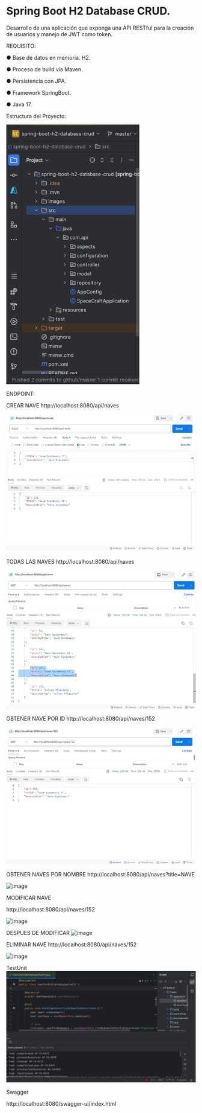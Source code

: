 # Spring Boot H2 Database CRUD.

Desarrollo de una aplicación que exponga una API RESTful para la creación de usuarios y manejo de JWT como token.

REQUISITO:

● Base de datos en memoria. H2.

● Proceso de build vía Maven.

● Persistencia con JPA.

● Framework SpringBoot.

● Java 17.

Estructura del Proyecto:

![image](https://github.com/fhernandez204/spring-boot-h2-database-crud/blob/master/images/structure.jpg)

ENDPOINT:

CREAR NAVE
 http://localhost:8080/api/naves

![image](https://github.com/fhernandez204/spring-boot-h2-database-crud/blob/master/images/create.jpg)


TODAS LAS NAVES
http://localhost:8080/api/naves

![image](https://github.com/fhernandez204/spring-boot-h2-database-crud/blob/master/images/all.jpg)


OBTENER NAVE POR ID
http://localhost:8080/api/naves/152

 ![image](https://github.com/fhernandez204/spring-boot-h2-database-crud/blob/master/images/byID.jpg)


OBTENER NAVES POR NOMBRE
http://localhost:8080/api/naves?title=NAVE

![image](https://github.com/fhernandez204/apiRest/blob/master/images/byName.jpg)


 MODIFICAR NAVE

 http://localhost:8080/api/naves/152

 ![image](https://github.com/fhernandez204/apiRest/blob/master/images/put.jpg)

DESPUES DE MODIFICAR
  ![image](https://github.com/fhernandez204/apiRest/blob/master/images/byIDForUpdate.jpg)


ELIMINAR NAVE
http://localhost:8080/api/naves/152

 ![image](https://github.com/fhernandez204/apiRest/blob/master/images/byIDForDelete.jpg)

 TestUnit
 ![image](https://github.com/fhernandez204/apiRest/blob/master/testUnit.png)

 Swagger

 http://localhost:8080/swagger-ui/index.html
